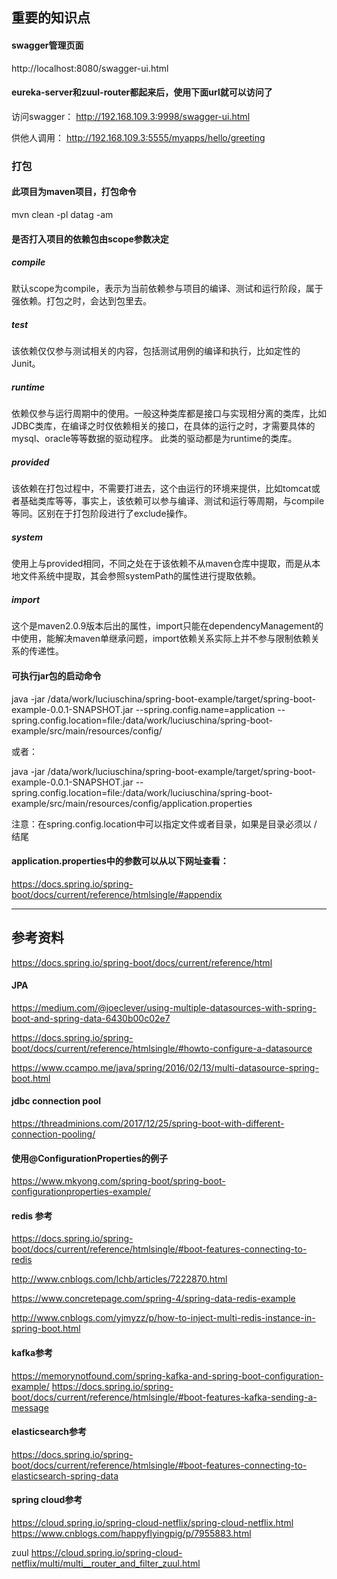 ## 重要的知识点

#### swagger管理页面
http://localhost:8080/swagger-ui.html

#### eureka-server和zuul-router都起来后，使用下面url就可以访问了
访问swagger：
http://192.168.109.3:9998/swagger-ui.html

供他人调用：
http://192.168.109.3:5555/myapps/hello/greeting

### 打包

#### 此项目为maven项目，打包命令

mvn clean -pl datag -am

#### 是否打入项目的依赖包由scope参数决定

##### compile 

默认scope为compile，表示为当前依赖参与项目的编译、测试和运行阶段，属于强依赖。打包之时，会达到包里去。

##### test 

该依赖仅仅参与测试相关的内容，包括测试用例的编译和执行，比如定性的Junit。

##### runtime 

依赖仅参与运行周期中的使用。一般这种类库都是接口与实现相分离的类库，比如JDBC类库，在编译之时仅依赖相关的接口，在具体的运行之时，才需要具体的mysql、oracle等等数据的驱动程序。 
此类的驱动都是为runtime的类库。

##### provided 

该依赖在打包过程中，不需要打进去，这个由运行的环境来提供，比如tomcat或者基础类库等等，事实上，该依赖可以参与编译、测试和运行等周期，与compile等同。区别在于打包阶段进行了exclude操作。
##### system 

使用上与provided相同，不同之处在于该依赖不从maven仓库中提取，而是从本地文件系统中提取，其会参照systemPath的属性进行提取依赖。

##### import 

这个是maven2.0.9版本后出的属性，import只能在dependencyManagement的中使用，能解决maven单继承问题，import依赖关系实际上并不参与限制依赖关系的传递性。




#### 可执行jar包的启动命令
java -jar /data/work/luciuschina/spring-boot-example/target/spring-boot-example-0.0.1-SNAPSHOT.jar --spring.config.name=application --spring.config.location=file:/data/work/luciuschina/spring-boot-example/src/main/resources/config/

或者：

java -jar /data/work/luciuschina/spring-boot-example/target/spring-boot-example-0.0.1-SNAPSHOT.jar --spring.config.location=file:/data/work/luciuschina/spring-boot-example/src/main/resources/config/application.properties

注意：在spring.config.location中可以指定文件或者目录，如果是目录必须以 / 结尾

#### application.properties中的参数可以从以下网址查看：
https://docs.spring.io/spring-boot/docs/current/reference/htmlsingle/#appendix


------------------------------------


## 参考资料

https://docs.spring.io/spring-boot/docs/current/reference/html

#### JPA
https://medium.com/@joeclever/using-multiple-datasources-with-spring-boot-and-spring-data-6430b00c02e7

https://docs.spring.io/spring-boot/docs/current/reference/htmlsingle/#howto-configure-a-datasource

https://www.ccampo.me/java/spring/2016/02/13/multi-datasource-spring-boot.html


#### jdbc connection pool
https://threadminions.com/2017/12/25/spring-boot-with-different-connection-pooling/

#### 使用@ConfigurationProperties的例子
https://www.mkyong.com/spring-boot/spring-boot-configurationproperties-example/

#### redis 参考
https://docs.spring.io/spring-boot/docs/current/reference/htmlsingle/#boot-features-connecting-to-redis

http://www.cnblogs.com/lchb/articles/7222870.html

https://www.concretepage.com/spring-4/spring-data-redis-example

http://www.cnblogs.com/yjmyzz/p/how-to-inject-multi-redis-instance-in-spring-boot.html

#### kafka参考
https://memorynotfound.com/spring-kafka-and-spring-boot-configuration-example/
https://docs.spring.io/spring-boot/docs/current/reference/htmlsingle/#boot-features-kafka-sending-a-message

#### elasticsearch参考
https://docs.spring.io/spring-boot/docs/current/reference/htmlsingle/#boot-features-connecting-to-elasticsearch-spring-data

#### spring cloud参考
https://cloud.spring.io/spring-cloud-netflix/spring-cloud-netflix.html
https://www.cnblogs.com/happyflyingpig/p/7955883.html

zuul
https://cloud.spring.io/spring-cloud-netflix/multi/multi__router_and_filter_zuul.html

